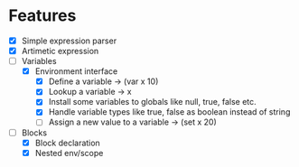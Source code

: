 # Features

- [X] Simple expression parser
- [X] Artimetic expression
- [ ] Variables
  - [X] Environment interface
    - [X] Define a variable -> (var x 10)
    - [X] Lookup a variable -> x
    - [X] Install some variables to globals like null, true, false etc.
    - [X] Handle variable types like true, false as boolean instead of string
    - [ ] Assign a new value to a variable -> (set x 20)
- [ ] Blocks
  - [X] Block declaration
  - [X] Nested env/scope